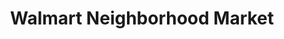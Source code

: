 ---
title: "Walmart Neighborhood Market"
url: /broken-arrow/walmart-neighborhood-market/
shop: Supermarkt
---